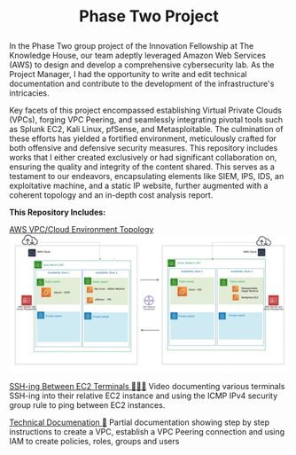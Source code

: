 # <p align="center"> Phase Two Project <p align="center">

In the Phase Two group project of the Innovation Fellowship at The Knowledge House, our team adeptly leveraged Amazon Web Services (AWS) to design and develop a comprehensive cybersecurity lab. As the Project Manager, I had the opportunity to write and edit technical documentation and contribute to the development of the infrastructure's intricacies. 

Key facets of this project encompassed establishing Virtual Private Clouds (VPCs), forging VPC Peering, and seamlessly integrating pivotal tools such as Splunk EC2, Kali Linux, pfSense, and Metasploitable. The culmination of these efforts has yielded a fortified environment, meticulously crafted for both offensive and defensive security measures. This repository includes works that I either created exclusively or had significant collaboration on, ensuring the quality and integrity of the content shared. This serves as a testament to our endeavors, encapsulating elements like SIEM, IPS, IDS, an exploitative machine, and a static IP website, further augmented with a coherent topology and an in-depth cost analysis report.

**This Repository Includes:** 

[AWS VPC/Cloud Environment Topology](https://github.com/janepierresgithub/TKHPhaseTwoProject/blob/main/PhaseTwoTopology.jpg)
![AWS VPC/Cloud Environment Topology](https://github.com/janepierresgithub/TKHPhaseTwoProject/blob/main/PhaseTwoTopology.jpg)

[SSH-ing Between EC2 Terminals 👩🏽‍💻](https://drive.google.com/file/d/13OHiQA0Qm_hMLMzfgfq1sSR0NYbuYKMd/view?usp=drive_link)
Video documenting various terminals SSH-ing into their relative EC2 instance and using the ICMP IPv4 security group rule to ping between EC2 instances.

[Technical Documenation 📃](https://github.com/janepierresgithub/TKHPhaseTwoProject/blob/main/Phase_Two_Project_Documentation_VPC_IAM.pdf) Partial documentation showing step by step instructions to create a VPC, establish a VPC Peering connection and using IAM to create policies, roles, groups and users 
